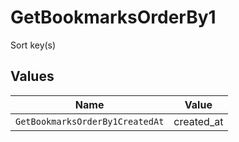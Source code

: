 # GetBookmarksOrderBy1

Sort key(s)


## Values

| Name                            | Value                           |
| ------------------------------- | ------------------------------- |
| `GetBookmarksOrderBy1CreatedAt` | created_at                      |